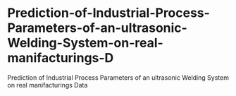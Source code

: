 # Prediction-of-Industrial-Process-Parameters-of-an-ultrasonic-Welding-System-on-real-manifacturings-D
Prediction of Industrial Process Parameters of an ultrasonic Welding System on real manifacturings Data

